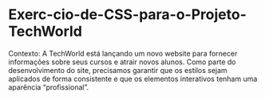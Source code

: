 # Exerc-cio-de-CSS-para-o-Projeto-TechWorld
Contexto: A TechWorld está lançando um novo website para fornecer informações sobre seus  cursos e atrair novos alunos. Como parte do desenvolvimento do site, precisamos garantir que os  estilos sejam aplicados de forma consistente e que os elementos interativos tenham uma  aparência “profissional”. 
